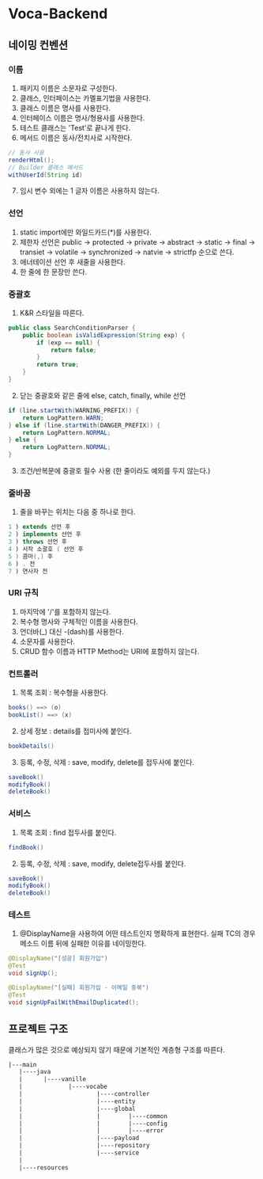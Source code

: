 # Voca-Backend
## 네이밍 컨벤션
### 이름
1. 패키지 이름은 소문자로 구성한다.
2. 클래스, 인터페이스는 카멜표기법을 사용한다.
3. 클래스 이름은 명사를 사용한다.
4. 인터페이스 이름은 명사/형용사를 사용한다.
5. 테스트 클래스는 'Test'로 끝나게 한다. 
6. 메서드 이름은 동사/전치사로 시작한다. 
~~~java
// 동사 사용
renderHtml();
// Builder 클래스 메서드 
withUserId(String id)
~~~
7. 임시 변수 외에는 1 글자 이름은 사용하지 않는다.

### 선언
1. static import에만 와일드카드(*)를 사용한다.
2. 제한자 선언은 public -> protected -> private -> abstract -> static -> final -> transiet -> volatile -> synchronized -> natvie -> strictfp 순으로 쓴다.
3. 애너테이션 선언 후 새줄을 사용한다.
4. 한 줄에 한 문장만 쓴다.

### 중괄호
1. K&R 스타일을 따른다.
~~~java
public class SearchConditionParser {
    public boolean isValidExpression(String exp) {
        if (exp == null) {
            return false;
        }
        return true;
    }
}
~~~
2. 닫는 중괄호와 같은 줄에 else, catch, finally, while 선언
~~~java
if (line.startWith(WARNING_PREFIX)) {
    return LogPattern.WARN;
} else if (line.startWith(DANGER_PREFIX)) {
    return LogPattern.NORMAL;
} else {
    return LogPattern.NORMAL;
}
~~~

3. 조건/반복문에 중괄호 필수 사용 (한 줄이라도 예외를 두지 않는다.)

### 줄바꿈
1. 줄을 바꾸는 위치는 다음 중 하나로 한다.
~~~java
1 ) extends 선언 후
2 ) implements 선언 후
3 ) throws 선언 후
4 ) 시작 소괄호 ( 선언 후 
5 ) 콤마(,) 후
6 ) . 전
7 ) 연사자 전
~~~

### URI 규칙
1. 마지막에 '/'를 포함하지 않는다.
2. 복수형 명사와 구체적인 이름을 사용한다.
3. 언더바(_) 대신 -(dash)를 사용한다.
4. 소문자를 사용한다.
5. CRUD 함수 이름과 HTTP Method는 URI에 포함하지 않는다.

### 컨트롤러
1. 목록 조회 : 복수형을 사용한다. 
~~~java
books() ==> (o) 
bookList() ==> (x)
~~~
2. 상세 정보 : details를 접미사에 붙인다.
~~~java
bookDetails()
~~~
3. 등록, 수정, 삭제 : save, modify, delete를 접두사에 붙인다.
~~~java
saveBook()
modifyBook()
deleteBook()
~~~

### 서비스
1. 목록 조회 : find 접두사를 붙인다.
~~~java
findBook()
~~~
2. 등록, 수정, 삭제 : save, modify, delete접두사를 붙인다.
~~~java
saveBook()
modifyBook()
deleteBook()
~~~

### 테스트
1. @DisplayName을 사용하여 어떤 테스트인지 명확하게 표현한다. 실패 TC의 경우 메소드 이름 뒤에 실패한 이유를 네이밍한다.
~~~java
@DisplayName("[성공] 회원가입")
@Test
void signUp();

@DisplayName("[실패] 회원가입 - 이메일 중복")
@Test
void signUpFailWithEmailDuplicated();
~~~

## 프로젝트 구조
클래스가 많은 것으로 예상되지 않기 때문에 기본적인 계층형 구조를 따른다. 
~~~xml
|---main
   |----java
   |      |----vanille
   |             |----vocabe
   |                     |----controller
   |                     |----entity
   |                     |----global
   |                     |        |----common
   |                     |        |----config
   |                     |        |----error
   |                     |----payload
   |                     |----repository
   |                     |----service
   |
   |----resources
~~~

